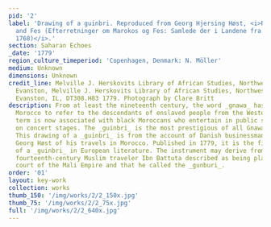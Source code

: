 ```yaml
---
pid: '2'
label: 'Drawing of a guinbri. Reproduced from Georg Hjersing Høst, <i>Reports on Morocco
  and Fes (Efterretninger om Marokos og Fes: Samlede der i Landene fra ao. 1760 til
  1768)</i>.'
section: Saharan Echoes
_date: '1779'
region_culture_timeperiod: 'Copenhagen, Denmark: N. Möller'
medium: Unknown
dimensions: Unknown
credit_line: Melville J. Herskovits Library of African Studies, Northwestern University,
  Evanston, Melville J. Herskovits Library of African Studies, Northwestern University,
  Evanston, IL, DT308.H83 1779. Photograph by Clare Britt
description: From at least the nineteenth century, the word _gnawa_ has been used in
  Morocco to refer to the descendants of enslaved people from the Western Sudan. The
  term is now associated with black Moroccans who entertain in public squares and
  on concert stages. The _guinbri_ is the most prestigious of all Gnawa musical instruments.
  This drawing of a _guinbri_ is from the account of Danish businessman and diplomat
  Georg Høst of his travels in Morocco. Published in 1779, it is the first known mention
  of a _guinbri_ in European literature. The instrument may derive from one that the
  fourteenth-century Muslim traveler Ibn Battuta described as being played at the
  court of the Mali Empire and that he called the _gunburi_.
order: '01'
layout: key-work
collection: works
thumb_150: '/img/works/2/2_150x.jpg'
thumb_75: '/img/works/2/2_75x.jpg'
full: '/img/works/2/2_640x.jpg'
---
```


